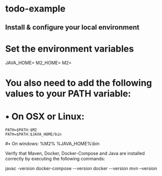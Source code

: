 # todo-example


## Install & configure your local environment

# Set the environment variables

JAVA_HOME=<jdk-home-directory>
M2_HOME=<maven-home-directory>
M2=<maven-bin-directory>

# You also need to add the following values to your PATH variable:
# •	On OSX or Linux:
	PATH=$PATH:$M2
	PATH=$PATH:$JAVA_HOME/bin
#•	On windows:
	%M2%
	%JAVA_HOME%\bin

Verify that Maven, Docker, Docker-Compose and Java are installed correctly by executing the following commands:

javac -version
docker-compose --version
docker --version
mvn –version




